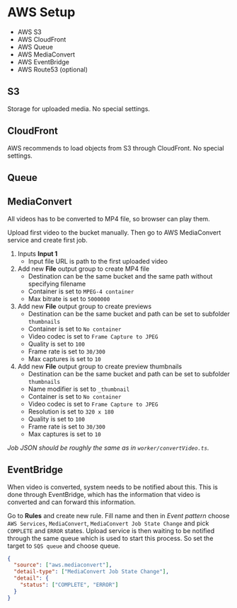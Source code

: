 # AWS Setup

* AWS S3
* AWS CloudFront
* AWS Queue
* AWS MediaConvert
* AWS EventBridge
* AWS Route53 (optional)

## S3

Storage for uploaded media. No special settings.

## CloudFront

AWS recommends to load objects from S3 through CloudFront. No special settings.

## Queue



## MediaConvert

All videos has to be converted to MP4 file, so browser can play them.

Upload first video to the bucket manually. Then go to AWS MediaConvert service and create first job.

1. Inputs **Input 1**
    * Input file URL is path to the first uploaded video
1. Add new **File** output group to create MP4 file
    * Destination can be the same bucket and the same path without specifying filename
    * Container is set to `MPEG-4 container`
    * Max bitrate is set to `5000000`
1. Add new **File** output group to create previews
    * Destination can be the same bucket and path can be set to subfolder `thumbnails`
    * Container is set to `No container`
    * Video codec is set to `Frame Capture to JPEG`
    * Quality is set to `100`
    * Frame rate is set to `30/300`
    * Max captures is set to `10`
1. Add new **File** output group to create preview thumbnails
    * Destination can be the same bucket and path can be set to subfolder `thumbnails`
    * Name modifier is set to `_thumbnail`
    * Container is set to `No container`
    * Video codec is set to `Frame Capture to JPEG`
    * Resolution is set to `320 x 180`
    * Quality is set to `100`
    * Frame rate is set to `30/300`
    * Max captures is set to `10`

*Job JSON should be roughly the same as in `worker/convertVideo.ts`.*

## EventBridge

When video is converted, system needs to be notified about this. This is done through EventBridge, which has the information that video is converted and can forward this information.

Go to **Rules** and create new rule. Fill name and then in *Event pattern* choose `AWS Services`, `MediaConvert`, `MediaConvert Job State Change` and pick `COMPLETE` and `ERROR` states. Upload service is then waiting to be notified through the same queue which is used to start this process. So set the target to `SQS queue` and choose queue.

```json
{
  "source": ["aws.mediaconvert"],
  "detail-type": ["MediaConvert Job State Change"],
  "detail": {
    "status": ["COMPLETE", "ERROR"]
  }
}
```
